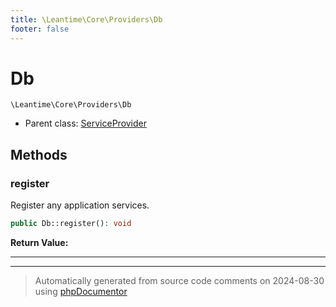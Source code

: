```yaml
---
title: \Leantime\Core\Providers\Db
footer: false
---
```


# Db




`\Leantime\Core\Providers\Db`

* Parent class: [ServiceProvider](../../../../classes.md)



## Methods

### register

Register any application services.

```php
public Db::register(): void
```









**Return Value:**





---


---
> Automatically generated from source code comments on 2024-08-30 using [phpDocumentor](http://www.phpdoc.org/)

